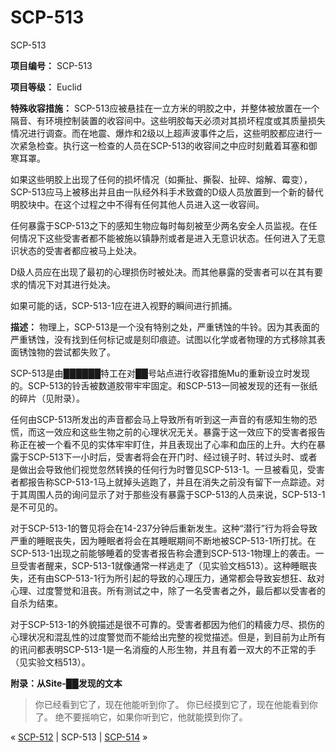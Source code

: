 # SCP-513
                        




SCP-513



**项目编号：** SCP-513

**项目等级：** Euclid

**特殊收容措施：** SCP-513应被悬挂在一立方米的明胶之中，并整体被放置在一个隔音、有环境控制装置的收容间中。这些明胶每天必须对其损坏程度或其质量损失情况进行调查。而在地震、爆炸和2级以上超声波事件之后，这些明胶都应进行一次紧急检查。执行这一检查的人员在SCP-513的收容间之中应时刻戴着耳塞和御寒耳罩。

如果这些明胶上出现了任何的损坏情况（如撕扯、撕裂、扯碎、熔解、霉变），SCP-513应马上被移出并且由一队经外科手术致聋的D级人员放置到一个新的替代明胶块中。在这个过程之中不得有任何其他人员进入这一收容间。

任何暴露于SCP-513之下的感知生物应每时每刻被至少两名安全人员监视。在任何情况下这些受害者都不能被施以镇静剂或者是进入无意识状态。任何进入了无意识状态的受害者都应被马上处决。

D级人员应在出现了最初的心理损伤时被处决。而其他暴露的受害者可以在其有要求的情况下对其进行处决。

如果可能的话，SCP-513-1应在进入视野的瞬间进行抓捕。

**描述：** 物理上，SCP-513是一个没有特别之处，严重锈蚀的牛铃。因为其表面的严重锈蚀，没有找到任何标记或是刻印痕迹。试图以化学或者物理的方式移除其表面锈蚀物的尝试都失败了。

SCP-513是由██████特工在对██号站点进行收容措施Mu的重新设立时发现的。SCP-513的铃舌被数道胶带牢牢固定。和SCP-513一同被发现的还有一张纸的碎片（见附录）。

任何由SCP-513所发出的声音都会马上导致所有听到这一声音的有感知生物的恐慌，而这一效应和这些生物之前的心理状况无关。暴露于这一效应下的受害者报告称正在被一个看不见的实体牢牢盯住，并且表现出了心率和血压的上升。大约在暴露于SCP-513下一小时后，受害者将会在开门时、经过镜子时、转过头时、或者是做出会导致他们视觉忽然转换的任何行为时瞥见SCP-513-1。一旦被看见，受害者都报告称SCP-513-1马上就掉头逃跑了，并且在消失之前没有留下一点踪迹。对于其周围人员的询问显示了对于那些没有暴露于SCP-513的人员来说，SCP-513-1是不可见的。

对于SCP-513-1的瞥见将会在14-237分钟后重新发生。这种“潜行”行为将会导致严重的睡眠丧失，因为睡眠者将会在其睡眠期间不断地被SCP-513-1所打扰。在SCP-513-1出现之前能够睡着的受害者报告称会遭到SCP-513-1物理上的袭击。一旦受害者醒来，SCP-513-1就像通常一样逃走了（见实验文档513）。这种睡眠丧失，还有由SCP-513-1行为所引起的导致的心理压力，通常都会导致妄想狂、敌对心理、过度警觉和沮丧。所有测试之中，除了一名受害者之外，最后都以受害者的自杀为结束。

对于SCP-513-1的外貌描述是很不可靠的。受害者都因为他们的精疲力尽、损伤的心理状况和混乱性的过度警觉而不能给出完整的视觉描述。但是，到目前为止所有的讯问都表明SCP-513-1是一名消瘦的人形生物，并且有着一双大的不正常的手（见实验文档513）。

**附录：从Site-██发现的文本** 


> 你已经看到它了，现在他能听到你了。
你已经摸到它了，现在他能看到你了。
绝不要摇响它，如果你听到它，他就能摸到你了。
> 



« [SCP-512](/scp-512) | SCP-513 | [SCP-514](/scp-514) »





                    